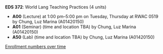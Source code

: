 **EDS 372**: World Lang Teaching Practices (4 units)

- **A00** (Lecture) at 1:00 pm–5:00 pm on Tuesday, Thursday at RWAC 0519 by Chung, Luz Marina (A01420150)
- **A01** (Seminar) (time and location TBA) by Chung, Luz Marina (A01420150)
- **A50** (Lab) (time and location TBA) by Chung, Luz Marina (A01420150)

[Enrollment numbers over time](./EDS372.tsv)
